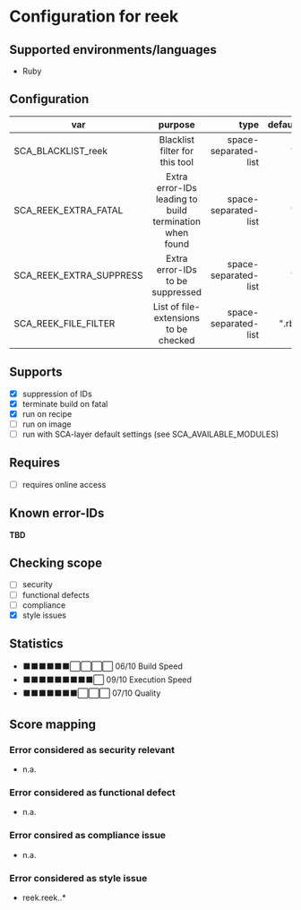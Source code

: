 # Configuration for reek

## Supported environments/languages

* Ruby

## Configuration

| var | purpose | type | default |
| ------------- |:-------------:| -----:| -----:
| SCA_BLACKLIST_reek | Blacklist filter for this tool | space-separated-list | ""
| SCA_REEK_EXTRA_FATAL | Extra error-IDs leading to build termination when found | space-separated-list | ""
| SCA_REEK_EXTRA_SUPPRESS | Extra error-IDs to be suppressed | space-separated-list | ""
| SCA_REEK_FILE_FILTER | List of file-extensions to be checked | space-separated-list | ".rb"

## Supports

* [x] suppression of IDs
* [x] terminate build on fatal
* [x] run on recipe
* [ ] run on image
* [ ] run with SCA-layer default settings (see SCA_AVAILABLE_MODULES)

## Requires

* [ ] requires online access

## Known error-IDs

__TBD__

## Checking scope

* [ ] security
* [ ] functional defects
* [ ] compliance
* [x] style issues

## Statistics

* ⬛⬛⬛⬛⬛⬛⬜⬜⬜⬜ 06/10 Build Speed
* ⬛⬛⬛⬛⬛⬛⬛⬛⬛⬜ 09/10 Execution Speed
* ⬛⬛⬛⬛⬛⬛⬛⬜⬜⬜ 07/10 Quality

## Score mapping

### Error considered as security relevant

* n.a.

### Error considered as functional defect

* n.a.

### Error consired as compliance issue

* n.a.

### Error considered as style issue

* reek.reek..*
